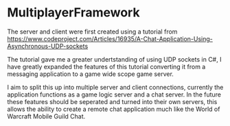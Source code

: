 # MultiplayerFramework

The server and client were first created using a tutorial from 
https://www.codeproject.com/Articles/16935/A-Chat-Application-Using-Asynchronous-UDP-sockets

The tutorial gave me a greater undertstanding of using UDP sockets in C#, I have greatly expanded the features of this tutorial
converting it from a messaging application to a game wide scope game server.

I aim to split this up into multiple server and client connections, currently the application functions as a game logic server and a chat server.
In the future these features should be seperated and turned into their own servers, this allows the ability to create a remote chat application much like the World of Warcraft Mobile Guild Chat.

